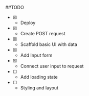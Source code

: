 ##TODO

- [x] - Deploy
- [x] - Create POST request
- [x] - Scaffold basic UI with data
- [x] - Add Input form
- [x] - Connect user input to request
- [ ] - Add loading state
- [ ] - Styling and layout
